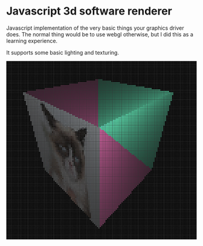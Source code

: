# Javascript 3d software renderer
Javascript implementation of the very basic things your graphics driver does. The normal thing would be to use webgl otherwise, but I did this as a learning experience. 

It supports some basic lighting and texturing.

![Example output](output.png)
